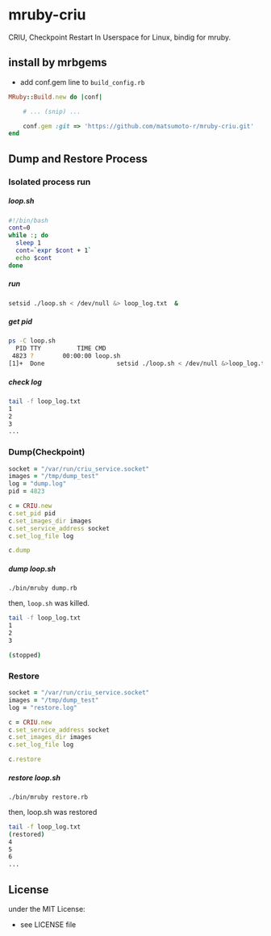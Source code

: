 # mruby-criu
CRIU, Checkpoint Restart In Userspace for Linux, bindig for mruby.
## install by mrbgems 
- add conf.gem line to `build_config.rb` 

```ruby
MRuby::Build.new do |conf|

    # ... (snip) ...

    conf.gem :git => 'https://github.com/matsumoto-r/mruby-criu.git'
end
```
## Dump and Restore Process
### Isolated process run
##### loop.sh
```bash
#!/bin/bash
cont=0
while :; do
  sleep 1
  cont=`expr $cont + 1`
  echo $cont
done
```
##### run
```bash
setsid ./loop.sh < /dev/null &> loop_log.txt  &
```
##### get pid
```bash
ps -C loop.sh
  PID TTY          TIME CMD
 4823 ?        00:00:00 loop.sh
[1]+  Done                    setsid ./loop.sh < /dev/null &>loop_log.txt
```
##### check log
```bash
tail -f loop_log.txt
1
2
3
...
```
### Dump(Checkpoint)
```ruby
socket = "/var/run/criu_service.socket"
images = "/tmp/dump_test"
log = "dump.log"
pid = 4823

c = CRIU.new
c.set_pid pid
c.set_images_dir images
c.set_service_address socket
c.set_log_file log

c.dump
```
##### dump loop.sh 
```
./bin/mruby dump.rb
```
then, ``loop.sh`` was killed.
```bash
tail -f loop_log.txt
1
2
3

(stopped)
```
### Restore
```ruby
socket = "/var/run/criu_service.socket"
images = "/tmp/dump_test"
log = "restore.log"

c = CRIU.new
c.set_service_address socket
c.set_images_dir images
c.set_log_file log

c.restore
```
##### restore loop.sh
```
./bin/mruby restore.rb
```
then, loop.sh was restored
```bash
tail -f loop_log.txt
(restored)
4
5
6
...
```
## License
under the MIT License:
- see LICENSE file
